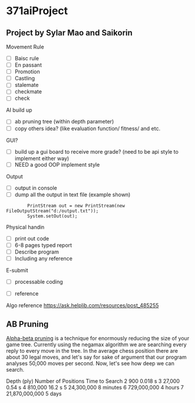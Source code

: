 # 371aiProject

## Project by Sylar Mao and Saikorin


Movement Rule

- [ ] Baisc rule
- [ ] En passant 
- [ ] Promotion
- [ ] Castling
- [ ] stalemate
- [ ] checkmate
- [ ] check

AI build up
- [ ] ab pruning tree (within depth parameter)
- [ ] copy others idea? (like evaluation function/ fitness/ and etc.

GUI?
- [ ] build up a gui board to receive more grade? (need to be api style to implement either way)
- [ ] NEED a good OOP implement style

Output
- [ ] output in console
- [ ] dump all the output in text file (example shown)
```
		PrintStream out = new PrintStream(new FileOutputStream("d:/output.txt"));
		System.setOut(out);
   ```

Physical handin
- [ ] print out code
- [ ] 6-8 pages typed report
- [ ] Describe program 
- [ ] Including any reference

E-submit
- [ ] processable coding 
- [ ] reference
      
      
Algo reference
https://ask.helplib.com/resources/post_485255

## AB Pruning
[Alpha-beta pruning](http://www.frayn.net/beowulf/theory.html#abpruning) is a technique for enormously reducing the size of your game tree. Currently using the negamax algorithm we are searching every reply to every move in the tree. In the average chess position there are about 30 legal moves, and let's say for sake of argument that our program analyses 50,000 moves per second. Now, let's see how deep we can search.

Depth (ply)	Number of Positions	Time to Search
2	               900	              0.018 s
3	               27,000	              0.54 s
4	               810,000	              16.2 s
5	               24,300,000	      8 minutes
6	               729,000,000	      4 hours
7	               21,870,000,000	      5 days

